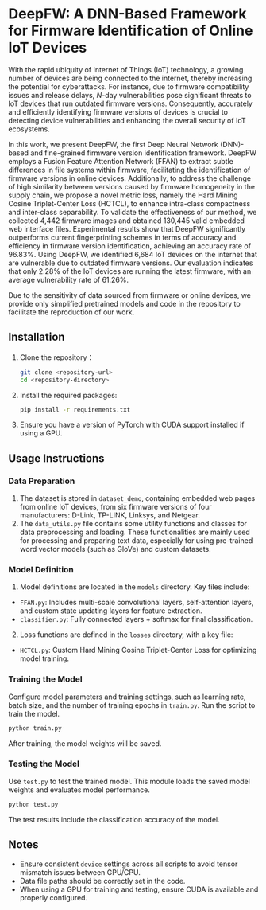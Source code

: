 # DeepFW: A DNN-Based Framework for Firmware Identification of Online IoT Devices

With the rapid ubiquity of Internet of Things (IoT) technology, a growing number of devices are being connected to the internet, thereby increasing the potential for cyberattacks. For instance, due to firmware compatibility issues and release delays, $N$-day vulnerabilities pose significant threats to IoT devices that run outdated firmware versions. Consequently, accurately and efficiently identifying firmware versions of devices is crucial to detecting device vulnerabilities and enhancing the overall security of IoT ecosystems.

In this work, we present DeepFW, the first Deep Neural Network (DNN)-based and fine-grained firmware version identification framework. DeepFW employs a Fusion Feature Attention Network (FFAN) to extract subtle differences in file systems within firmware, facilitating the identification of firmware versions in online devices. Additionally, to address the challenge of high similarity between versions caused by firmware homogeneity in the supply chain, we propose a novel metric loss, namely the Hard Mining Cosine Triplet-Center Loss (HCTCL), to enhance intra-class compactness and inter-class separability. To validate the effectiveness of our method, we collected 4,442 firmware images and obtained 130,445 valid embedded web interface files. Experimental results show that DeepFW significantly outperforms current fingerprinting schemes in terms of accuracy and efficiency in firmware version identification, achieving an accuracy rate of 96.83%. Using DeepFW, we identified 6,684 IoT devices on the internet that are vulnerable due to outdated firmware versions. Our evaluation indicates that only 2.28% of the IoT devices are running the latest firmware, with an average vulnerability rate of 61.26%.

Due to the sensitivity of data sourced from firmware or online devices, we provide only simplified pretrained models and code in the repository to facilitate the reproduction of our work.

## Installation

1. Clone the repository：
    ```bash
    git clone <repository-url>
    cd <repository-directory>
    ```

2. Install the required packages:
    ```bash
    pip install -r requirements.txt
    ```

3. Ensure you have a version of PyTorch with CUDA support installed if using a GPU.

## Usage Instructions

### Data Preparation

1. The dataset is stored in `dataset_demo`, containing embedded web pages from online IoT devices, from six firmware versions of four manufacturers: D-Link, TP-LINK, Linksys, and Netgear.
2. The `data_utils.py` file contains some utility functions and classes for data preprocessing and loading. These functionalities are mainly used for processing and preparing text data, especially for using pre-trained word vector models (such as GloVe) and custom datasets.
### Model Definition

1. Model definitions are located in the `models` directory. Key files include:
-  `FFAN.py`: Includes multi-scale convolutional layers, self-attention layers, and custom state updating layers for feature extraction.
-  `classifier.py`: Fully connected layers + softmax for final classification.
2. Loss functions are defined in the `losses` directory, with a key file:
- `HCTCL.py`: Custom Hard Mining Cosine Triplet-Center Loss for optimizing model training.
### Training the Model

Configure model parameters and training settings, such as learning rate, batch size, and the number of training epochs in `train.py`. Run the script to train the model.

```bash
python train.py
```

After training, the model weights will be saved.
### Testing the Model

Use `test.py` to test the trained model. This module loads the saved model weights and evaluates model performance.
```bash
python test.py
```
The test results include the classification accuracy of the model.

## Notes

- Ensure consistent `device` settings across all scripts to avoid tensor mismatch issues between GPU/CPU.
- Data file paths should be correctly set in the code.
- When using a GPU for training and testing, ensure CUDA is available and properly configured.





